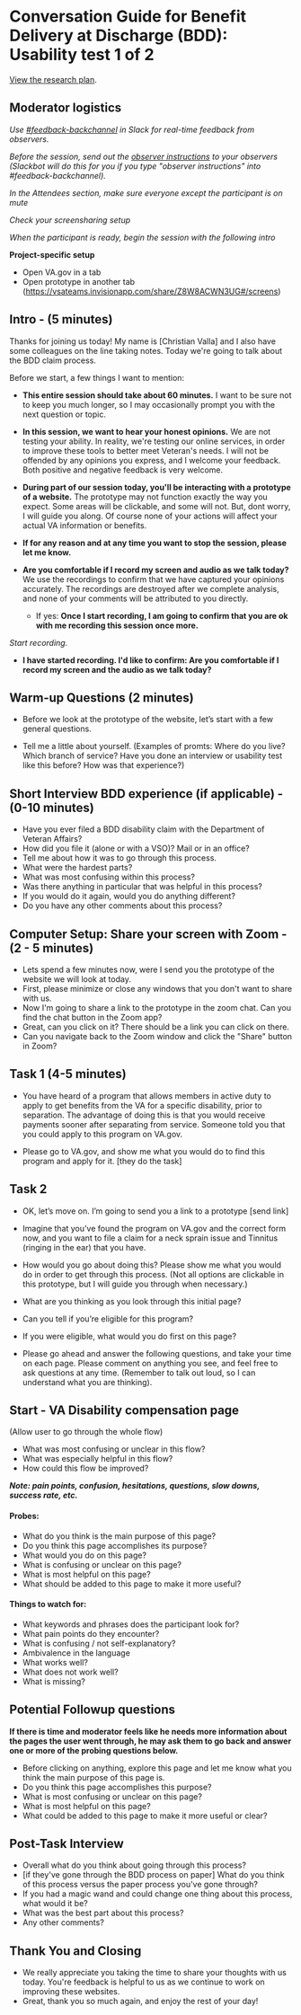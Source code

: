 <h1 id="toc_0">Conversation Guide for Benefit Delivery at Discharge (BDD): Usability test 1 of 2</h1>

<p><a href=".(/products/disability/disability-compensation-claim/bdd/BDD Research/Initial-usability-March2020/BBD-Research-Plan.md)">View the research plan</a>.</p> 

<h2 id="toc_1">Moderator logistics</h2>

<p><em>Use <a href="https://dsva.slack.com/messages/C40B45NJK/details/">#feedback-backchannel</a> in Slack for real-time feedback from observers.</em></p>

<p><em>Before the session, send out the <a href="https://github.com/department-of-veterans-affairs/va.gov-team/blob/master/platform/research/during-research/howto-observer-instructions.md">observer instructions</a> to your observers (Slackbot will do this for you if you type &quot;observer instructions&quot; into #feedback-backchannel).</em></p>

<p><em>In the Attendees section, make sure everyone except the participant is on mute</em></p>

<p><em>Check your screensharing setup</em></p>

<p><em>When the participant is ready, begin the session with the following intro</em></p>

<b>Project-specific setup</b>
- Open VA.gov in a tab
- Open prototype in another tab (https://vsateams.invisionapp.com/share/Z8W8ACWN3UG#/screens)

<h2 id="toc_5">Intro - (5 minutes)</h2>

<p>Thanks for joining us today! My name is [Christian Valla] and I also have some colleagues on the line taking notes. Today we&#39;re going to talk about the BDD claim process. </p>

<p>Before we start, a few things I want to mention:</p>

<ul>
<li><p><strong>This entire session should take about 60 minutes.</strong> I want to be sure not to keep you much longer, so I may occasionally prompt you with the next question or topic.</p></li>
<li><p><strong>In this session, we want to hear your honest opinions.</strong> We are not testing your ability. In reality, we&#39;re testing our online services, in order to improve these tools to better meet Veteran&#39;s needs. I will not be offended by any opinions you express, and I welcome your feedback. Both positive and negative feedback is very welcome. </p></li>
<li><p><strong>During part of our session today, you&#39;ll be interacting with a prototype of a website.</strong> The prototype may not function exactly the way you expect. Some areas will be clickable, and some will not. But, dont worry, I will guide you along. 
Of course none of your actions will affect your actual VA information or benefits.</p></li>
<li><p><strong>If for any reason and at any time you want to stop the session, please let me know.</strong> </p></li>
<li><p><strong>Are you comfortable if I record my screen and audio as we talk today?</strong> We use the recordings to confirm that we have captured your opinions accurately. The recordings are destroyed after we complete analysis, and none of your comments will be attributed to you directly. </p>

<ul>
<li>If yes: <strong>Once I start recording, I am going to confirm that you are ok with me recording this session once more.</strong> </li>
</ul></li>
</ul>

<p><em>Start recording.</em></p>

<ul>
<li><strong>I have started recording. I&#39;d like to confirm: Are you comfortable if I record my screen and the audio as we talk today?</strong></li>
</ul>

<h2 id="toc_3">Warm-up Questions (2 minutes)</h2>

<ul>
<li><p>Before we look at the prototype of the website, let’s start with a few general questions.</p></li>
<li><p>Tell me a little about yourself. (Examples of promts: Where do you live? Which branch of service? Have you done an interview or usability test like this before? How was that experience?)</p></li>
</ul>

<h2 id="toc_5">Short Interview BDD experience (if applicable) - (0-10 minutes)</h2>

<ul>
<li>Have you ever filed a BDD disability claim with the Department of Veteran Affairs?</li>
<li>How did you file it (alone or with a VSO)? Mail or in an office?</li>
<li>Tell me about how it was to go through this process.<br></li>
<li>What were the hardest parts?</li>
<li>What was most confusing within this process? </li>
<li>Was there anything in particular that was helpful in this process?</li>
<li>If you would do it again, would you do anything different?</li>
<li>Do you have any other comments about this process? </li>
</ul>

<h2 id="toc_4">Computer Setup: Share your screen with Zoom - (2 - 5 minutes)</h2>

<ul>
<li>Lets spend a few minutes now, were I send you the prototype of the website we will look at today. </li>
<li>First, please minimize or close any windows that you don&#39;t want to share with us.</li>
<li>Now I&#39;m going to share a link to the prototype in the zoom chat. Can you find the chat button in the Zoom app? </li>
<li>Great, can you click on it? There should be a link you can click on there. </li>
<li>Can you navigate back to the Zoom window and click the &quot;Share&quot; button in Zoom? </li>
</ul>

<h2 id="toc_6">Task 1 (4-5 minutes)</h2>

<ul>
<li><p>You have heard of a program that allows members in active duty to apply to get benefits from the VA for a specific disability, prior to separation. The advantage of doing this is that you would receive payments sooner after separating from service. Someone told you that you could apply to this program on VA.gov.</p></li>
<li><p>Please go to VA.gov, and show me what you would do to find this program and apply for it.
[they do the task]</p></li>
</ul>

<h2 id="toc_7">Task 2</h2>

<ul>
<li><p>OK, let’s move on. I’m going to send you a link to a prototype [send link]</p></li>
<li><p>Imagine that you’ve found the program on VA.gov and the correct form now, and you want to file a claim for a neck sprain issue and Tinnitus (ringing in the ear) that you have. </p></li>
<li><p>How would you go about doing this? Please show me what you would do in order to get through this process. 
(Not all options are clickable in this prototype, but I will guide you through when necessary.)</p></li>
<li><p>What are you thinking as you look through this initial page? </p></li>
<li><p>Can you tell if you’re eligible for this program? </p></li>
<li><p>If you were eligible, what would you do first on this page? </p></li>
<li><p>Please go ahead and answer the following questions, and take your time on each page. Please comment on anything you see, and feel free to ask questions at any time. (Remember to talk out loud, so I can understand what you are thinking). </p></li>
</ul>

<h2 id="toc_8">Start - VA Disability compensation page</h2>

<p>(Allow user to go through the whole flow)</p>

<ul>
<li>What was most confusing or unclear in this flow?</li>
<li>What was especially helpful in this flow? </li>
<li>How could this flow be improved? </li>
</ul>

<p><strong><em>Note: pain points, confusion, hesitations, questions, slow downs, success rate, etc.</em></strong>  </p>

<h4 id="toc_9">Probes:</h4>

<ul>
<li>What do you think is the main purpose of this page? </li>
<li>Do you think this page accomplishes its purpose?</li>
<li>What would you do on this page?</li>
<li>What is confusing or unclear on this page?</li>
<li>What is most helpful on this page?</li>
<li>What should be added to this page to make it more useful?</li>
</ul>

<h4 id="toc_10">Things to watch for:</h4>

<ul>
<li>What keywords and phrases does the participant look for?</li>
<li>What pain points do they encounter?</li>
<li>What is confusing / not self-explanatory?</li>
<li>Ambivalence in the language </li>
<li>What works well?</li>
<li>What does not work well?</li>
<li>What is missing?</li>
</ul>


<h2 id="toc_11">Potential Followup questions</h2>

<b>If there is time and moderator feels like he needs more information about the pages the user went through, he may ask them to go back and answer one or more of the probing questions below.</b>

<ul>
<li>Before clicking on anything, explore this page and let me know what you think the main purpose of this page is.</li>
<li>Do you think this page accomplishes this purpose? </li>
<li>What is most confusing or unclear on this page?</li>
<li>What is most helpful on this page? </li>
<li>What could be added to this page to make it more useful or clear? </li>
</ul>

<h2 id="toc_20">Post-Task Interview</h2>

<ul>
<li>Overall what do you think about going through this process?</li>
<li>[if they've gone through the BDD process on paper] What do you think of this process versus the paper process you've gone through?</li>
<li>If you had a magic wand and could change one thing about this process, what would it be?</li>
<li>What was the best part about this process?</li>
<li>Any other comments?</li>
</ul>


<h2 id="toc_21">Thank You and Closing</h2>

<ul>
<li>We really appreciate you taking the time to share your thoughts with us today. You&#39;re feedback is helpful to us as we continue to work on improving these websites.</li>
<li>Great, thank you so much again, and enjoy the rest of your day!</li>
</ul>
